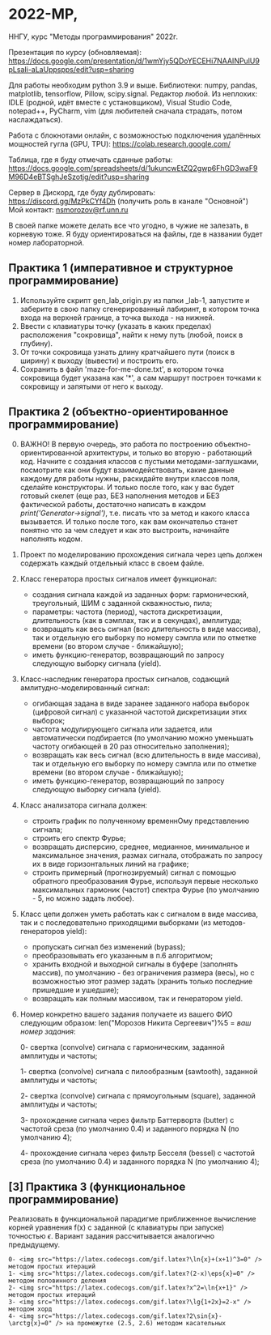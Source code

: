 # 2022-MP,
ННГУ, курс "Методы программирования" 2022г.

Презентация по курсу (обновляемая): https://docs.google.com/presentation/d/1wmYjy5QDoYECEHi7NAAINPulU9pLsaIi-aLaUppspps/edit?usp=sharing

Для работы необходим python 3.9 и выше. Библиотеки: numpy, pandas, matplotlib, tensorflow, Pillow, scipy.signal. Редактор любой. Из неплохих: IDLE (родной, идёт вместе с установщиком), Visual Studio Code, notepad++, PyCharm, vim (для любителей сначала страдать, потом наслаждаться).

Работа с блокнотами онлайн, с возможностью подключения удалённых мощностей гугла (GPU, TPU): https://colab.research.google.com/

Таблица, где я буду отмечать сданные работы: https://docs.google.com/spreadsheets/d/1ukuncwEtZQ2gwp6FhGD3waF9M96D4eBTSghJeSzotjg/edit?usp=sharing

Сервер в Дискорд, где буду дублировать: https://discord.gg/MzPkCYf4Dh (получить роль в канале "Основной") Мой контакт: nsmorozov@rf.unn.ru

В своей папке можете делать все что угодно, в чужие не залезать, в корневую тоже. Я буду ориентироваться на файлы, где в названии будет номер лабораторной.

## Практика 1 (императивное и структурное программирование)

1. Используйте скрипт gen_lab_origin.py из папки  \_lab-1, запустите и заберите в свою папку сгенерированный лабиринт, в котором точка входа на верхней границе, а точка выхода - на нижней. 
2. Ввести с клавиатуры точку (указать в каких пределах) расположения "сокровища", найти к нему путь (любой, поиск в глубину). 
3. От точки сокровища узнать длину кратчайшего пути (поиск в ширину) к выходу (вывести) и построить его. 
4. Сохранить в файл 'maze-for-me-done.txt', в котором точка сокровища будет указана как \'\*\', а сам маршрут построен точками к сокровищу и запятыми от него к выходу.

## Практика 2 (объектно-ориентированное программирование)

0. ВАЖНО! В первую очередь, это работа по построению объектно-ориентированной архитектуры, и только во вторую - работающий код. Начните с создания классов с пустыми методами-заглушками, посмотрите как они будут взаимодействовать, какие данные каждому для работы нужны, раскидайте внутри классов поля, сделайте конструкторы. И только после того, как у вас будет готовый скелет (еще раз, БЕЗ наполнения методов и БЕЗ фактической работы, достаточно написать в каждом *print('Generator->signal')*,  т.е. писать что за метод и какого класса вызывается. И только после того, как вам окончательо станет понятно что за чем следует и как это выстроить, начинайте наполнять кодом.

1. Проект по моделированию прохождения сигнала через цепь должен содержать каждый отдельный класс в своем файле.
2. Класс генератора простых сигналов имеет функционал:
    
    - создания сигнала каждой из заданных форм: гармонический, треугольный, ШИМ с заданной скважностью, пила;
    - параметры: частота (период), частота дискретизации, длительность (как в сэмплах, так и в секундах), амплитуда;
    - возвращать как весь сигнал (всю длительность в виде массива), так и отдельную его выборку по номеру сэмпла или по отметке времени (во втором случае - ближайшую);
    - иметь функцию-генератор, возвращающий по запросу следующую выборку сигнала (yield).
    
3. Класс-наследник генератора простых сигналов, содающий амлитудно-моделированный сигнал:
    - огибающая задана в виде заранее заданного набора выборок (цифровой сигнал) с указанной частотой дискретизации этих выборок;
    - частота модулирующего сигнала или задается, или автоматически подбирается (по умолчанию можно уменьшать частоту огибающей в 20 раз относительно заполнения);
    - возвращать как весь сигнал (всю длительность в виде массива), так и отдельную его выборку по номеру сэмпла или по отметке времени (во втором случае - ближайшую);
    - иметь функцию-генератор, возвращающий по запросу следующую выборку сигнала (yield).

4. Класс анализатора сигнала должен:
    - строить график по полученному временнОму представлению сигнала;
    - строить его спектр Фурье;
    - возвращать дисперсию, среднее, медианное, минимальное и максимальное значения, размах сигнала, отображать по запросу их в виде горизонтальных линий на графике;
    - строить примерный (прогнозируемый) сигнал с помощью обратного преобразования Фурье, используя первые несколько максимальных гармоник (частот) спектра Фурье (по умолчанию - 5, но можно задать любое).

5. Класс цепи должен уметь работать как с сигналом в виде массива, так и с последовательно приходящими выборками (из методов-генераторов yield):
    - пропускать сигнал без изменений (bypass);
    - преобразовывать его указанным в п.6 алгоритмом;
    - хранить входной и выходной сигналы в буфере (заполнять массив), по умолчанию - без ограничения размера (весь), но с возможностью этот размер задать (хранить только последние пришедшие и ушедшие);
    - возвращать как полным массивом, так и генератором yield.

6. Номер конкретно вашего задания получаете из вашего ФИО следующим образом: len("Морозов Никита Сергеевич")%5 = *ваш номер задания*:


    0- свертка (convolve) сигнала с гармоническим, заданной амплитуды и частоты;
    
    1- свертка (convolve) сигнала с пилообразным (sawtooth), заданной амплитуды и частоты;
    
    2- свертка (convolve) сигнала с прямоугольным (square), заданной амплитуды и частоты;
    
    3- прохождение сигнала через фильтр Баттерворта (butter) с частотой среза (по умолчанию 0.4) и заданного порядка N (по умолчанию 4);
    
    4- прохождение сигнала через фильтр Бесселя (bessel) с частотой среза (по умолчанию 0.4) и заданного порядка N (по умолчанию 4);
    
 ## [3] Практика 3 (функциональное программирование)
 
 Реализовать в функциональной парадигме приближенное вычисление корней уравнения f(x) с заданной (с клавиатуры при запуске) точностью $\epsilon$. Вариант задания рассчитывается аналогично предыдущему.
 
 
    0- <img src="https://latex.codecogs.com/gif.latex?\ln{x}+(x+1)^3=0" /> методом простых итераций
    1- <img src="https://latex.codecogs.com/gif.latex?(2-x)\eps{x}=0" /> методом половинного деления
    2- <img src="https://latex.codecogs.com/gif.latex?x^2=\ln{x+1}" /> методом простых итераций
    3- <img src="https://latex.codecogs.com/gif.latex?\lg{1+2x}=2-x" /> методом хорд
    4- <img src="https://latex.codecogs.com/gif.latex?2\sin{x}-\arctg{x}=0" /> на промежутке (2.5, 2.6) методом касательных
